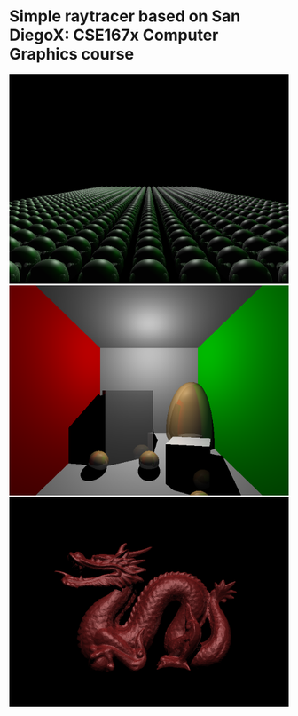 # Simple raytracer based on  San DiegoX: CSE167x Computer Graphics course

![scene5](./scenes/scene5.png)
![scene6](./scenes/scene6.png)
![scene7](./scenes/scene7.png)
